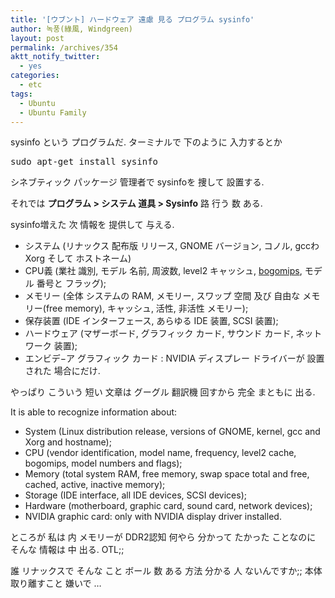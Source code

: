 ```yaml
---
title: '[ウブント] ハードウェア 遠慮 見る プログラム sysinfo'
author: 녹풍(綠風, Windgreen)
layout: post
permalink: /archives/354
aktt_notify_twitter:
  - yes
categories:
  - etc
tags:
  - Ubuntu
  - Ubuntu Family
---
```

sysinfo という プログラムだ. ターミナルで 下のように 入力するとか</p> 

<pre class="brush:plain">sudo apt-get install sysinfo</pre></p> 

シネブティック パッケージ 管理者で sysinfoを 捜して 設置する.

それでは **プログラム > システム 道具 > Sysinfo** 路 行う 数 ある.

sysinfo増えた 次 情報を 提供して 与える.

*   システム (リナックス 配布版 リリース, GNOME バージョン, コノル, gccわ Xorg そして ホストネーム)
*   CPU義 (業社 識別, モデル 名前, 周波数, level2 キャッシュ, <a href="http://minimonk.tistory.com/1014" target="_blank">bogomips</a>, モデル 番号と フラッグ);
*   メモリー (全体 システムの RAM, メモリー, スワップ 空間 及び 自由な メモリー(free memory), キャッシュ, 活性, 非活性 メモリー);
*   保存装置 (IDE インターフェース, あらゆる IDE 装置, SCSI 装置);
*   ハードウェア (マザーボード, グラフィック カード, サウンド カード, ネットワーク 装置);
*   エンビデ−ア グラフィック カード : NVIDIA ディスプレー ドライバーが 設置された 場合にだけ.

やっぱり こういう 短い 文章は グーグル 翻訳機 回すから 完全 まともに 出る.

It is able to recognize information about:

*   System (Linux distribution release, versions of GNOME, kernel, gcc and Xorg and hostname);
*   CPU (vendor identification, model name, frequency, level2 cache, bogomips, model numbers and flags);
*   Memory (total system RAM, free memory, swap space total and free, cached, active, inactive memory);
*   Storage (IDE interface, all IDE devices, SCSI devices);
*   Hardware (motherboard, graphic card, sound card, network devices);
*   NVIDIA graphic card: only with NVIDIA display driver installed.

ところが 私は 内 メモリーが DDR2認知 何やら 分かって たかった ことなのに そんな 情報は 中 出る. OTL;;

誰 リナックスで そんな こと ボール 数 ある 方法 分かる 人 ないんですか;; 本体 取り離すこと 嫌いで &#8230;